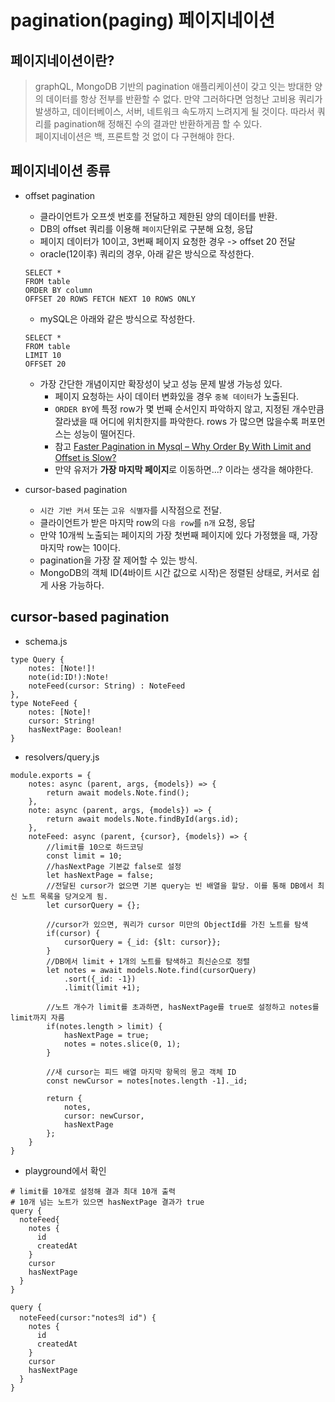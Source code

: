 # pagination(paging) 페이지네이션
## 페이지네이션이란?
> graphQL, MongoDB 기반의 pagination
애플리케이션이 갖고 잇는 방대한 양의 데이터를 항상 전부를 반환할 수 없다. 만약 그러하다면 엄청난 고비용 쿼리가 발생하고, 데이터베이스, 서버, 네트워크 속도까지 느려지게 될 것이다. 따라서 쿼리를 pagination해 정해진 수의 결과만 반환하게끔 할 수 있다.   
페이지네이션은 백, 프론트할 것 없이 다 구현해야 한다.   
## 페이지네이션 종류
* offset pagination
    - 클라이언트가 오프셋 번호를 전달하고 제한된 양의 데이터를 반환.
    - DB의 offset 쿼리를 이용해 `페이지`단위로 구분해 요청, 응답
    - 페이지 데이터가 10이고, 3번째 페이지 요청한 경우 -> offset 20 전달
    - oracle(12이후) 쿼리의 경우, 아래 같은 방식으로 작성한다.
    ```
    SELECT * 
    FROM table 
    ORDER BY column
    OFFSET 20 ROWS FETCH NEXT 10 ROWS ONLY
    ```
    - mySQL은 아래와 같은 방식으로 작성한다.
    ```
    SELECT *
    FROM table
    LIMIT 10
    OFFSET 20
    ```
    - 가장 간단한 개념이지만 확장성이 낮고 성능 문제 발생 가능성 있다.
        - 페이지 요청하는 사이 데이터 변화있을 경우 `중복 데이터`가 노출된다.
        - `ORDER BY`에 특정 row가 몇 번째 순서인지 파악하지 않고, 지정된 개수만큼 잘라냈을 때 어디에 위치한지를 파악한다. rows 가 많으면 많을수록 퍼포먼스는 성능이 떨어진다.
        - 참고 [Faster Pagination in Mysql – Why Order By With Limit and Offset is Slow?](https://www.eversql.com/faster-pagination-in-mysql-why-order-by-with-limit-and-offset-is-slow/)
        - 만약 유저가 **가장 마지막 페이지**로 이동하면...? 이라는 생각을 해야한다.

* cursor-based pagination
    - `시간 기반 커서` 또는 `고유 식별자`를 시작점으로 전달.
    - 클라이언트가 받은 마지막 row의 `다음 row`를 `n개` 요청, 응답
    - 만약 10개씩 노출되는 페이지의 가장 첫번째 페이지에 있다 가정했을 때, 가장 마지막 row는 10이다. 
    - pagination을 가장 잘 제어할 수 있는 방식.
    - MongoDB의 객체 ID(4바이트 시간 값으로 시작)은 정렬된 상태로, 커서로 쉽게 사용 가능하다.

## cursor-based pagination
* schema.js
```
type Query {
    notes: [Note!]!
    note(id:ID!):Note!
    noteFeed(cursor: String) : NoteFeed
},
type NoteFeed {
    notes: [Note]!
    cursor: String!
    hasNextPage: Boolean!
}
```
* resolvers/query.js
```
module.exports = {
    notes: async (parent, args, {models}) => {
        return await models.Note.find();
    },
    note: async (parent, args, {models}) => {
        return await models.Note.findById(args.id);
    },
    noteFeed: async (parent, {cursor}, {models}) => {
        //limit를 10으로 하드코딩
        const limit = 10;
        //hasNextPage 기본값 false로 설정
        let hasNextPage = false;
        //전달된 cursor가 없으면 기본 query는 빈 배열을 할당. 이를 통해 DB에서 최신 노트 목록을 당겨오게 됨.
        let cursorQuery = {};

        //cursor가 있으면, 쿼리가 cursor 미만의 ObjectId를 가진 노트를 탐색
        if(cursor) {
            cursorQuery = {_id: {$lt: cursor}};
        }
        //DB에서 limit + 1개의 노트를 탐색하고 최신순으로 정렬
        let notes = await models.Note.find(cursorQuery)
            .sort({_id: -1})
            .limit(limit +1);

        //노트 개수가 limit를 초과하면, hasNextPage를 true로 설정하고 notes를 limit까지 자름
        if(notes.length > limit) {
            hasNextPage = true;
            notes = notes.slice(0, 1);
        }

        //새 cursor는 피드 배열 마지막 항목의 몽고 객체 ID
        const newCursor = notes[notes.length -1]._id;

        return {
            notes,
            cursor: newCursor,
            hasNextPage
        };
    }
}
```

* playground에서 확인
```
# limit를 10개로 설정해 결과 최대 10개 출력
# 10개 넘는 노트가 있으면 hasNextPage 결과가 true
query {
  noteFeed{
    notes {
      id
      createdAt
    }
    cursor
    hasNextPage
  }
}
```

```
query {
  noteFeed(cursor:"notes의 id") {
    notes {
      id
      createdAt
    }
    cursor
    hasNextPage
  }
}
```